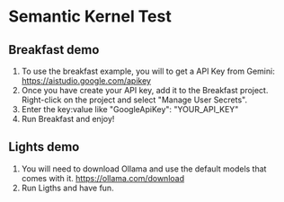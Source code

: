 # Semantic Kernel Test

## Breakfast demo
1. To use the breakfast example, you will to get a API Key from Gemini: https://aistudio.google.com/apikey
2. Once you have create your API key, add it to the Breakfast project. Right-click on the project and select "Manage User Secrets".
3. Enter the key:value like "GoogleApiKey": "YOUR_API_KEY"
4. Run Breakfast and enjoy!

## Lights demo
1. You will need to download Ollama and use the default models that comes with it. https://ollama.com/download
2. Run Ligths and have fun.

